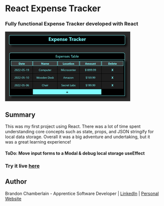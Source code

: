 # React Expense Tracker

  ### Fully functional Expense Tracker developed with React
  
 <img src= "Screenshot.png" width="410">

 ## Summary
 This was my first project using React. There was a lot of time spent understanding core concepts such as state, props, 
 and JSON stringify for local data storage. 
 Overall it was a big adventure and undertaking, but it was a great learning experience!
 
   #### ToDo: Move input forms to a Modal & debug local storage useEffect
 
   ### Try it live [here](https://brandons-expense-tracker.herokuapp.com/)
 
 ## Author 
 Brandon Chamberlain - Apprentice Software Developer | [LinkedIn](https://www.linkedin.com/in/bchamberlain3618/) | 
 [Personal Website](https://www.thebrandonchamberlain.com)
